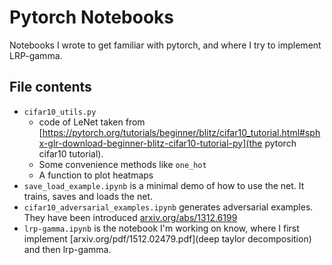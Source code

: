 # Pytorch Notebooks

Notebooks I wrote to get familiar with pytorch, and where I try to implement LRP-gamma.

## File contents
- `cifar10_utils.py`
  -  code of LeNet taken from [https://pytorch.org/tutorials/beginner/blitz/cifar10_tutorial.html#sphx-glr-download-beginner-blitz-cifar10-tutorial-py](the pytorch cifar10 tutorial).
  -  Some convenience methods like `one_hot`
  -  A function to plot heatmaps
-  `save_load_example.ipynb` is a minimal demo of how to use the net. It trains, saves and loads the net.
-  `cifar10_adversarial_examples.ipynb` generates adversarial examples. They have been introduced [arxiv.org/abs/1312.6199](here)
-  `lrp-gamma.ipynb` is the notebook I'm working on know, where I first implement [arxiv.org/pdf/1512.02479.pdf](deep taylor decomposition) and then lrp-gamma.